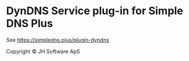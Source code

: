 # DynDNS Service plug-in for Simple DNS Plus

See https://simpledns.plus/plugin-dyndns

Copyright &copy; JH Software ApS
